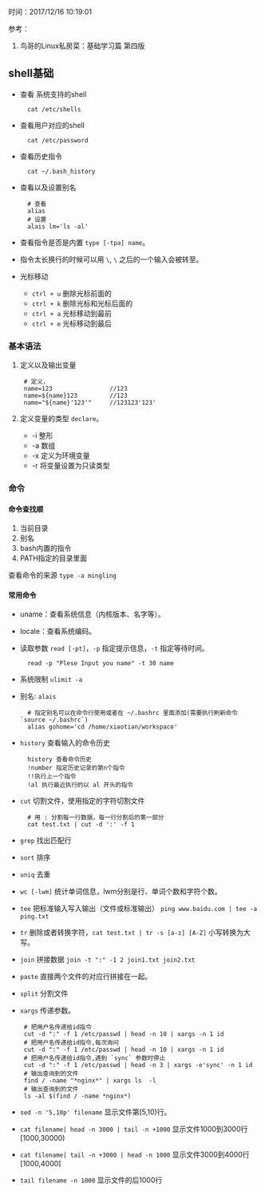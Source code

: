 时间：2017/12/16 10:19:01 

参考：  

1. 鸟哥的Linux私房菜：基础学习篇 第四版

## shell基础  
* 查看 系统支持的shell

		cat /etc/shells
* 查看用户对应的shell

		cat /etc/password
* 查看历史指令  

		cat ~/.bash_history
* 查看以及设置别名  

		# 查看
		alias
		# 设置
		alais lm='ls -al'
* 查看指令是否是内置 `type [-tpa] name`。
* 指令太长换行的时候可以用 `\`, `\` 之后的一个输入会被转至。
* 光标移动  
	* `ctrl + u` 删除光标前面的
	* `ctrl + k` 删除光标和光标后面的
	* `ctrl + a` 光标移动到最前
	* `ctrl + e` 光标移动到最后
### 基本语法
1. 定义以及输出变量
	 
		# 定义，
		name=123				//123
		name=${name}123			//123
		name="${name}'123'"		//123123'123'
3. 定义变量的类型 `declare`。  
	
	* -i 整形
	* -a 数组
	* -x 定义为环境变量
	* -r 将变量设置为只读类型

### 命令

#### 命令查找顺  

1. 当前目录
2. 别名
3. bash内置的指令
4. PATH指定的目录里面

查看命令的来源 `type -a mingling`
 
#### 常用命令
* uname：查看系统信息（内核版本、名字等）。
* locale：查看系统编码。
* 读取参数 `read [-pt]`，`-p` 指定提示信息，`-t` 指定等待时间。

		read -p "Plese Input you name" -t 30 name 
* 系统限制 `ulimit -a`
* 别名: `alais`
 
		# 指定别名可以在命令行使用或者在 ~/.bashrc 里面添加(需要执行刷新命令 `source ~/.bashrc`)  
		alias gohome='cd /home/xiaotian/workspace'
* `history` 查看输入的命令历史
	
		history 查看命令历史
		!number 指定历史记录的第n个指令
		!!执行上一个指令
		!al 执行最近执行的以 al 开头的指令
* `cut` 切割文件，使用指定的字符切割文件

		# 用 : 分割每一行数据，每一行分割后的第一部分
		cat test.txt | cut -d ':' -f 1 
* `grep` 找出匹配行
* `sort` 排序 
* `uniq` 去重
* `wc [-lwm]` 统计单词信息，lwm分别是行、单词个数和字符个数。
* `tee` 把标准输入写入输出（文件或标准输出） `ping www.baidu.com | tee -a ping.txt`
*  `tr` 删除或者转换字符，`cat test.txt | tr -s [a-z] [A-Z]` 小写转换为大写。
*  `join` 拼接数据 `join -t ":" -1 2 join1.txt join2.txt`
*  `paste` 直接两个文件的对应行拼接在一起。
*  `split` 分割文件
*  `xargs` 传递参数。

		# 把用户名传递给id指令
		cut -d ":" -f 1 /etc/passwd | head -n 10 | xargs -n 1 id
		# 把用户名传递给id指令,每次询问
		cut -d ":" -f 1 /etc/passwd | head -n 10 | xargs -n 1 id
		# 把用户名传递给id指令,遇到 `sync` 参数时停止
		cut -d ":" -f 1 /etc/passwd | head -n 3 | xargs -e'sync' -n 1 id
		# 输出查询到的文件
		find / -name "*nginx*" | xargs ls  -l
		# 输出查询到的文件
		ls -al $(find / -name *nginx*)
* `sed -n '5,10p' filename` 显示文件第[5,10)行。
* `cat filename| head -n 3000 | tail -n +1000` 显示文件1000到3000行 [1000,30000)
* `cat filename| tail -n +3000 | head -n 1000` 显示文件3000到4000行 [1000,4000]
* `tail filename -n 1000` 显示文件的后1000行 
	

	 
		
		
